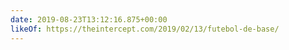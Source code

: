 ```yaml
---
date: 2019-08-23T13:12:16.875+00:00
likeOf: https://theintercept.com/2019/02/13/futebol-de-base/
---
```

